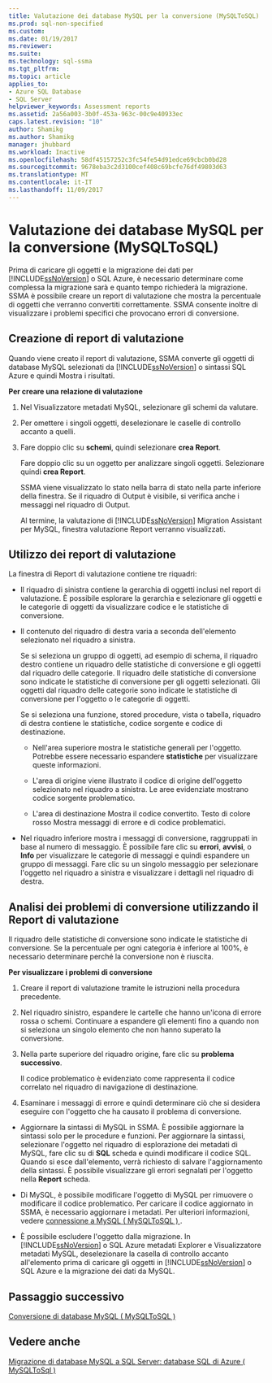 ```yaml
---
title: Valutazione dei database MySQL per la conversione (MySQLToSQL) | Documenti Microsoft
ms.prod: sql-non-specified
ms.custom: 
ms.date: 01/19/2017
ms.reviewer: 
ms.suite: 
ms.technology: sql-ssma
ms.tgt_pltfrm: 
ms.topic: article
applies_to:
- Azure SQL Database
- SQL Server
helpviewer_keywords: Assessment reports
ms.assetid: 2a56a003-3b0f-453a-963c-00c9e40933ec
caps.latest.revision: "10"
author: Shamikg
ms.author: Shamikg
manager: jhubbard
ms.workload: Inactive
ms.openlocfilehash: 58df45157252c3fc54fe54d91edce69cbcb0bd28
ms.sourcegitcommit: 9678eba3c2d3100cef408c69bcfe76df49803d63
ms.translationtype: MT
ms.contentlocale: it-IT
ms.lasthandoff: 11/09/2017
---
```

# <a name="assessing-mysql-databases-for-conversion-mysqltosql"></a>Valutazione dei database MySQL per la conversione (MySQLToSQL)
Prima di caricare gli oggetti e la migrazione dei dati per [!INCLUDE[ssNoVersion](../../includes/ssnoversion_md.md)] o SQL Azure, è necessario determinare come complessa la migrazione sarà e quanto tempo richiederà la migrazione. SSMA è possibile creare un report di valutazione che mostra la percentuale di oggetti che verranno convertiti correttamente. SSMA consente inoltre di visualizzare i problemi specifici che provocano errori di conversione.  
  
## <a name="creating-assessment-reports"></a>Creazione di report di valutazione  
Quando viene creato il report di valutazione, SSMA converte gli oggetti di database MySQL selezionati da [!INCLUDE[ssNoVersion](../../includes/ssnoversion_md.md)] o sintassi SQL Azure e quindi Mostra i risultati.  
  
**Per creare una relazione di valutazione**  
  
1.  Nel Visualizzatore metadati MySQL, selezionare gli schemi da valutare.  
  
2.  Per omettere i singoli oggetti, deselezionare le caselle di controllo accanto a quelli.  
  
3.  Fare doppio clic su **schemi**, quindi selezionare **crea Report**.  
  
    Fare doppio clic su un oggetto per analizzare singoli oggetti. Selezionare quindi **crea Report**.  
  
    SSMA viene visualizzato lo stato nella barra di stato nella parte inferiore della finestra. Se il riquadro di Output è visibile, si verifica anche i messaggi nel riquadro di Output.  
  
    Al termine, la valutazione di [!INCLUDE[ssNoVersion](../../includes/ssnoversion_md.md)] Migration Assistant per MySQL, finestra valutazione Report verranno visualizzati.  
  
## <a name="using-assessment-reports"></a>Utilizzo dei report di valutazione  
La finestra di Report di valutazione contiene tre riquadri:  
  
-   Il riquadro di sinistra contiene la gerarchia di oggetti inclusi nel report di valutazione. È possibile esplorare la gerarchia e selezionare gli oggetti e le categorie di oggetti da visualizzare codice e le statistiche di conversione.  
  
-   Il contenuto del riquadro di destra varia a seconda dell'elemento selezionato nel riquadro a sinistra.  
  
    Se si seleziona un gruppo di oggetti, ad esempio di schema, il riquadro destro contiene un riquadro delle statistiche di conversione e gli oggetti dal riquadro delle categorie. Il riquadro delle statistiche di conversione sono indicate le statistiche di conversione per gli oggetti selezionati. Gli oggetti dal riquadro delle categorie sono indicate le statistiche di conversione per l'oggetto o le categorie di oggetti.  
  
    Se si seleziona una funzione, stored procedure, vista o tabella, riquadro di destra contiene le statistiche, codice sorgente e codice di destinazione.  
  
    -   Nell'area superiore mostra le statistiche generali per l'oggetto. Potrebbe essere necessario espandere **statistiche** per visualizzare queste informazioni.  
  
    -   L'area di origine viene illustrato il codice di origine dell'oggetto selezionato nel riquadro a sinistra. Le aree evidenziate mostrano codice sorgente problematico.  
  
    -   L'area di destinazione Mostra il codice convertito. Testo di colore rosso Mostra messaggi di errore e di codice problematici.  
  
-   Nel riquadro inferiore mostra i messaggi di conversione, raggruppati in base al numero di messaggio. È possibile fare clic su **errori**, **avvisi**, o **Info** per visualizzare le categorie di messaggi e quindi espandere un gruppo di messaggi. Fare clic su un singolo messaggio per selezionare l'oggetto nel riquadro a sinistra e visualizzare i dettagli nel riquadro di destra.  
  
## <a name="analyzing-conversion-problems-by-using-the-assessment-report"></a>Analisi dei problemi di conversione utilizzando il Report di valutazione  
Il riquadro delle statistiche di conversione sono indicate le statistiche di conversione. Se la percentuale per ogni categoria è inferiore al 100%, è necessario determinare perché la conversione non è riuscita.  
  
**Per visualizzare i problemi di conversione**  
  
1.  Creare il report di valutazione tramite le istruzioni nella procedura precedente.  
  
2.  Nel riquadro sinistro, espandere le cartelle che hanno un'icona di errore rossa o schemi. Continuare a espandere gli elementi fino a quando non si seleziona un singolo elemento che non hanno superato la conversione.  
  
3.  Nella parte superiore del riquadro origine, fare clic su **problema successivo**.  
  
    Il codice problematico è evidenziato come rappresenta il codice correlato nel riquadro di navigazione di destinazione.  
  
4.  Esaminare i messaggi di errore e quindi determinare ciò che si desidera eseguire con l'oggetto che ha causato il problema di conversione.  
  
-   Aggiornare la sintassi di MySQL in SSMA. È possibile aggiornare la sintassi solo per le procedure e funzioni. Per aggiornare la sintassi, selezionare l'oggetto nel riquadro di esplorazione dei metadati di MySQL, fare clic su di **SQL** scheda e quindi modificare il codice SQL. Quando si esce dall'elemento, verrà richiesto di salvare l'aggiornamento della sintassi. È possibile visualizzare gli errori segnalati per l'oggetto nella **Report** scheda.  
  
-   Di MySQL, è possibile modificare l'oggetto di MySQL per rimuovere o modificare il codice problematico. Per caricare il codice aggiornato in SSMA, è necessario aggiornare i metadati. Per ulteriori informazioni, vedere [connessione a MySQL &#40; MySQLToSQL &#41; ](../../ssma/mysql/connecting-to-mysql-mysqltosql.md).  
  
-   È possibile escludere l'oggetto dalla migrazione. In [!INCLUDE[ssNoVersion](../../includes/ssnoversion_md.md)] o SQL Azure metadati Explorer e Visualizzatore metadati MySQL, deselezionare la casella di controllo accanto all'elemento prima di caricare gli oggetti in [!INCLUDE[ssNoVersion](../../includes/ssnoversion_md.md)] o SQL Azure e la migrazione dei dati da MySQL.  
  
## <a name="next-step"></a>Passaggio successivo  
[Conversione di database MySQL &#40; MySQLToSQL &#41;](../../ssma/mysql/converting-mysql-databases-mysqltosql.md)  
  
## <a name="see-also"></a>Vedere anche  
[Migrazione di database MySQL a SQL Server: database SQL di Azure &#40; MySQLToSql &#41;](../../ssma/mysql/migrating-mysql-databases-to-sql-server-azure-sql-db-mysqltosql.md)  
  
